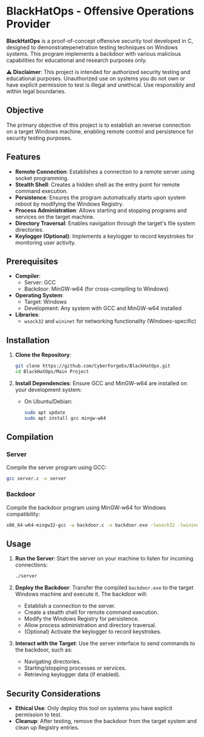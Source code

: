 # BlackHatOps - Offensive Operations Provider

**BlackHatOps** is a proof-of-concept offensive security tool developed in C, designed to demonstratepenetration testing techniques on Windows systems. This program implements a backdoor with various malicious capabilities for educational and research purposes only.

**⚠️ Disclaimer**: This project is intended for authorized security testing and educational purposes. Unauthorized use on systems you do not own or have explicit permission to test is illegal and unethical. Use responsibly and within legal boundaries.

## Objective

The primary objective of this project is to establish an reverse connection on a target Windows machine, enabling remote control and persistence for security testing purposes.

## Features

- **Remote Connection**: Establishes a connection to a remote server using socket programming.
- **Stealth Shell**: Creates a hidden shell as the entry point for remote command execution.
- **Persistence**: Ensures the program automatically starts upon system reboot by modifying the Windows Registry.
- **Process Administration**: Allows starting and stopping programs and services on the target machine.
- **Directory Traversal**: Enables navigation through the target's file system directories.
- **Keylogger (Optional)**: Implements a keylogger to record keystrokes for monitoring user activity.

## Prerequisites

- **Compiler**: 
  - Server: GCC
  - Backdoor: MinGW-w64 (for cross-compiling to Windows)
- **Operating System**: 
  - Target: Windows
  - Development: Any system with GCC and MinGW-w64 installed
- **Libraries**: 
  - `wsock32` and `wininet` for networking functionality (Windows-specific)

## Installation

1. **Clone the Repository**:
   ```bash
   git clone https://github.com/CyberForgeEx/BlackHatOps.git
   cd BlackHatOps/Main Project
   ```

2. **Install Dependencies**:
   Ensure GCC and MinGW-w64 are installed on your development system:
   - On Ubuntu/Debian:
     ```bash
     sudo apt update
     sudo apt install gcc mingw-w64
     ```

## Compilation

### Server
Compile the server program using GCC:
```bash
gcc server.c -o server
```

### Backdoor
Compile the backdoor program using MinGW-w64 for Windows compatibility:
```bash
x86_64-w64-mingw32-gcc -w backdoor.c -o backdoor.exe -lwsock32 -lwininet
```

## Usage

1. **Run the Server**:
   Start the server on your machine to listen for incoming connections:
   ```bash
   ./server
   ```

2. **Deploy the Backdoor**:
   Transfer the compiled `backdoor.exe` to the target Windows machine and execute it. The backdoor will:
   - Establish a connection to the server.
   - Create a stealth shell for remote command execution.
   - Modify the Windows Registry for persistence.
   - Allow process administration and directory traversal.
   - (Optional) Activate the keylogger to record keystrokes.

3. **Interact with the Target**:
   Use the server interface to send commands to the backdoor, such as:
   - Navigating directories.
   - Starting/stopping processes or services.
   - Retrieving keylogger data (if enabled).


## Security Considerations

- **Ethical Use**: Only deploy this tool on systems you have explicit permission to test.
- **Cleanup**: After testing, remove the backdoor from the target system and clean up Registry entries.


